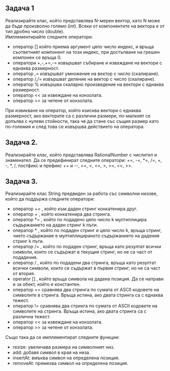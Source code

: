 ## Задача 1 
Реализирайте клас, който представлява N-мерен вектор, като N може да бъде произволно голямо (int). Всеки от компонентите на вектора е от тип дробно число (double). </br>
Имплементирайте следните оператори: </br>
- оператор [] който приема аргумент цяло число индекс, и връща съответният компонент на този индекс, при достъпване на грешен компонен се връща 0. </br>
- оператори +,-,+=,-= извършват събиране и изваждане на вектори с еднаква размерност. </br>
- оператор *,*= извършват умножение на вектор с число (скалиране). </br>
- оператор /,/= извършват деление на вектор с число (скалиране). </br>
- оператор % извършва скаларно произведение на вектори с еднаква размерност. </br>
- оператор << за извеждане на конзолата. </br>
- оператор >> за четене от конзолата. </br>
 
При извикване на оператор, който изисква вектори с еднаква размерност, ако векторите са с различни размери, по-малкият се допълва с нулеви стойности, така че да стане със същия размер като по-големия и след това се извършва действието на оператора.</br>


## Задача 2.
Реализирайте клас, който представлява RationalNumber с числител и знаменател. 
Да се предефинират следните оператори: +=, -=, *=, /=, +, -, *, /, постфикс и 
префикс ++ и --, ==, <, <=, >, >=, <<, >>. </br>


## Задача 3.
 Реализирайте клас String предвиден за работа със символни низове, който да поддържа следните оператори:  
- оператор += , който към даден стринг конкатенира друг. 
- оператор + , който конкатенира два стринга.
- оператор *= , който по подадено цяло число k мултиплицира съдържанието на даден стринг k пъти.  
- оператор * , който по подаден стринг и цяло число k, връща стринг, чието съдържание е мултиплицираното съдържанието на дадения стринг k пъти.
- оператор /= , който по подаден стринг, връща като резултат всички символи, които се съдържат в текущия стринг, но не са част от подадения.  
- оператор / , който по подадени два стринга, връща като резултат всички символи, които се съдържат в първия стринг, но не са част от втория.   
- operator [] , който връща символа на дадена позиция. Да се направи и за обект, който е константен.
- оператор == сравнява два стринга по сумата от ASCII кодовете на символите в стринга. Връща истина, ако двата стринга са с  еднаква  тежест.  
-  оператор != сравнява два стринга по сумата от ASCII кодовете на символите на стринга. Връща истина, ако двата стринга са с  различна  тежест.  
- оператор << за извеждане на конзолата. 
- оператор >> за четене от конзолата.

Също така да се имплементират следните функции:
- resize: увеличава размера на символният низ.
-	add: добавя символ в края на низа.
- insertAt: вмъква символ на определена позиция.
- removeAt: премехва символ на определена позиция.
